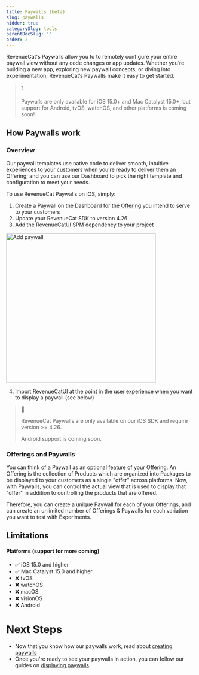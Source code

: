 ```yaml
---
title: Paywalls (beta)
slug: paywalls
hidden: true
categorySlug: tools
parentDocSlug: ''
order: 2
---
```

RevenueCat's Paywalls allow you to to remotely configure your entire paywall view without any code changes or app updates. Whether you’re building a new app, exploring new paywall concepts, or diving into experimentation; RevenueCat’s Paywalls make it easy to get started.

> ❗️
> 
> Paywalls are only available for iOS 15.0+ and Mac Catalyst 15.0+, but support for Android, tvOS, watchOS, and other platforms is coming soon!

## How Paywalls work

### Overview

Our paywall templates use native code to deliver smooth, intuitive experiences to your customers when you’re ready to deliver them an Offering; and you can use our Dashboard to pick the right template and configuration to meet your needs.

To use RevenueCat Paywalls on iOS, simply:

1. Create a Paywall on the Dashboard for the [Offering](doc:entitlements) you intend to serve to your customers
2. Update your RevenueCat SDK to version 4.26
3. Add the RevenueCatUI SPM dependency to your project

<img width="400" alt="Add paywall" src="https://files.readme.io/9140485-Screenshot_2023-08-04_at_12.08.07.png">

4. Import RevenueCatUI at the point in the user experience when you want to display a paywall (see below)

> 📘 
> 
> RevenueCat Paywalls are only available on our iOS SDK and require version >= 4.26.
> 
> Android support is coming soon.

### Offerings and Paywalls

You can think of a Paywall as an optional feature of your Offering. An Offering is the collection of Products which are organized into Packages to be displayed to your customers as a single "offer" across platforms. Now, with Paywalls, you can control the actual view that is used to display that "offer" in addition to controlling the products that are offered.

Therefore, you can create a unique Paywall for each of your Offerings, and can create an unlimited number of Offerings & Paywalls for each variation you want to test with Experiments.

## Limitations

#### Platforms (support for more coming)
* ✅  iOS 15.0 and higher
* ✅  Mac Catalyst 15.0 and higher
* ❌ tvOS
* ❌ watchOS
* ❌ macOS
* ❌ visionOS
* ❌ Android

# Next Steps

* Now that you know how our paywalls work, read about [creating paywalls](doc:creating-paywalls)
* Once you're ready to see your paywalls in action, you can follow our guides on [displaying paywalls](doc:displaying-paywalls)
